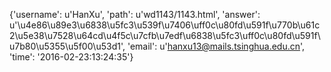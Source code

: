 {'username': u'HanXu', 'path': u'wd1143/1143.html', 'answer': u'\u4e86\u89e3\u6838\u5fc3\u539f\u7406\uff0c\u80fd\u591f\u770b\u61c2\u5e38\u7528\u64cd\u4f5c\u7cfb\u7edf\u6838\u5fc3\uff0c\u80fd\u591f\u7b80\u5355\u5f00\u53d1', 'email': u'hanxu13@mails.tsinghua.edu.cn', 'time': '2016-02-23:13:24:35'}